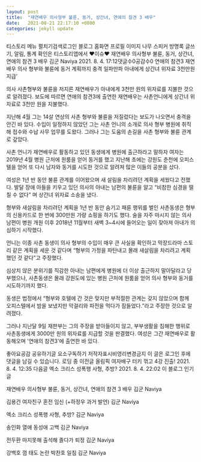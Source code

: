 ```yaml
---
layout: post
title:  "재연배우 의사형부 불륜, 동거, 상간녀, 연애의 참견 3 배우"
date:   2021-08-21 22:17:10 +0800
categories: jekyll update
---
```

티스토리 메뉴 펼치기검색로그인
블로그 홈화면
프로필 이미지
나무 스피커
방명록
글쓰기, 알림, 통계 확인은 티스토리앱에서
♥이슈♥
재연배우 의사형부 불륜, 동거, 상간녀, 연애의 참견 3 배우
김군 Naviya
2021. 8. 4. 17:12댓글수0공감수0
연애의 참견3 재연배우 의사 형부와 불륜에 동거 계획까지 충격 일파만파 아내에게 상간녀 위자료 3천만원 지급’

 

의사 사촌형부와 불륜을 저지른 재연배우가 아내에게 3천만 원의 위자료를 지불한 것으로 알려졌다. 보도에 따르면 연애의 참견3에 출연한 재연배우는 사촌언니에게 상간녀 위자료로 3천만 원을 지불했다.

 



 

지난해 4월 그는 14살 연상의 사촌 형부와 불륜을 저질렀다는 보도가 나오면서 충격을 안긴 바 있다. 수입이 일정하지 않았던 그는 사촌 언니의 소개로 의사 형부 병원에 취직해 접수와 수납 사무 업무를 도왔다. 그러나 그는 도움의 손길을 사촌 형부와 불륜 관계로 갚았다.

 

사촌 언니가 재연배우로 활동하고 있던 동생에게 병원에 출근하라고 말하자 여자는 2019년 4월 병원 근처에 원룸을 얻어 동거를 했고 지난해 초에는 강원도 춘천에 오피스텔을 얻어 또 다시 남자와 동거를 시도한 것으로 알려져 많은 이들의 공분을 샀다.

 



 

여성은 1년 반 동안 불륜 관계를 이어왔으며 새 살림을 차리려던 계획을 세웠다고 전했다. 발달 장애 아들을 키우고 있던 의사의 아내는 남편의 불륜을 알고 “비참한 심경을 떨칠 수 없다” 며 상간녀 위자료 소송을 냈다.

 

형부와 새살림을 차리려던 계획을 1년 반 동안 숨기고 패륜 행위를 벌인 사촌동생은 형부의 신용카드로 한 번에 300만원 가량 쇼핑을 하기도 했다. 술을 자주 마시지 않는 의사 남편이 병원 개원 이후 2018년 11월부터 새벽 3~4시에 들어오는 일이 잦아져 아내가 의심하기 시작했다.

 



 

언니는 이종 사촌 동생이 의사 형부의 수입이 매우 큰 사실을 확인하고 막장드라마 스토리 같은 계획을 세운 것 같다며 “형부의 가정을 파탄내고 몰래 새살림을 차리려고 계획했던 것 같다”고 주장했다.

 

심상치 않은 분위기를 직감한 아내는 남편에게 병원에 더 이상 출근하지 말아달라고 당부했으나, 사촌동생은 몰래 강원도에 있는 병원 근처에 원룸을 얻어 의사 형부와 동거를 시도하기까지 했다.

 




 

동생은 법정에서 “형부와 호텔에 간 것은 맞지만 부적절한 관계는 갖지 않았으며 함께 오피스텔에서 밤을 보냈지만 막걸리와 파전을 먹다가 잠들었다.”라고 주장한 것으로 알려졌다.

 

그러나 지난달 9일 재판부는 그의 주장을 받아들이지 않고, 부부생활을 침해한 행위로 사촌동생에게 3000만 원의 위자료를 지급할 것을 판결했다. 여성은 그간 재연배우로 활동해오며 '연애의 참견3'에 출연한 바 있다.


좋아요공감
공유하기글 요소구독하기
저작자표시비영리변경금지
이 글은 로그인 후에 댓글을 남길 수 있습니다.
로딩 중
이전글
올림픽 여자배구 터키 꺾고 4강 진출!
2021. 8. 4. 12:35
다음글
엑소 크리스 성폭행 사형, 추방?
2021. 8. 4. 22:02
이 블로그 인기 글

재연배우 의사형부 불륜, 동거, 상간녀, 연애의 참견 3 배우
김군 Naviya

김용건 여자친구 혼전 임신 (+하정우 과거 발언)
김군 Naviya

엑소 크리스 성폭행 사형, 추방?
김군 Naviya

송인화 열애 동성애 고백
김군 Naviya

전두환 마지못해 출석해 졸다가 퇴정
김군 Naviya

강백호 껌 태도 논란 박찬호 일침
김군 Naviya